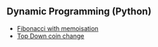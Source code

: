 ## Dynamic Programming (Python)

* [Fibonacci with memoisation](https://github.com/kerrieMagee/DynamicProgramming_Python/blob/main/fib_memo.py)
* [Top Down coin change](https://github.com/kerrieMagee/DynamicProgramming_Python/blob/main/td_coin_change.py)
